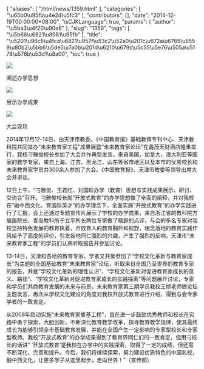 {
    "aliases": [
        "/html/news/1359.html"
    ],
    "categories": [
        "\u65b0\u95fb\u4e2d\u5fc3"
    ],
    "contributors": [],
    "date": "2014-12-19T00:00:00+08:00",
    "isCJKLanguage": true,
    "params": {
        "author": "\u5ba3\u4f20\u90e8"
    },
    "slug": "1359",
    "tags": [
        "\u5b66\u6821\u8981\u95fb"
    ],
    "title": "\u5201\u96c5\u4fca\u6821\u957f\u53c2\u52a0\u201c\u672a\u6765\u6559\u80b2\u5bb6\u5de5\u7a0b\u201d\u6210\u679c\u5c55\u5e76\u505a\u5178\u578b\u53d1\u8a00",
    "toc": true
}

![](https://cdn.tfls.online/mirror/full/79fc209fc2b1589be90b988be38d057af09aefb3.jpg)




阐述办学思想




![](https://cdn.tfls.online/mirror/full/4547caad3035f178a42405ec3ad69de08fe0ffe7.jpg)




展示办学成果




![](https://cdn.tfls.online/mirror/full/72c2da34e50d2c2423e868ededea66b2de56f307.jpg)




大会现场









  





2014年12月12-14日，由天津市教委、《中国教育报》基础教育专刊中心、天津教科院共同举办“未来教育家工程”成果展暨“未来教育家论坛”在鑫茂天财酒店隆重举行，我校刁雅俊校长参加了大会并作典型发言。来自美国，加拿大，澳大利亚等国家的教学专家，来自上海、江苏、黑龙江、山东等省市地区以及本市的优秀校长和未来教育家学员共300余人参加了大会。《中国教育报》、天津市教委等领导出席大会并讲话。




12日上午，“刁雅俊、王君红、刘国珍办学（教育）思想与实践成果展示、研讨、交流会”召开。刁雅俊校长就“开放式教育”的办学思想做了全面的阐释，并对我校在“融中西文化、育国际英才”的办学理念下，全面实施“开放式教育”的办学实践进行了汇报，会上还通过专题宣传片展示了学校的办学成果，来自浙江省的教科院方展画院长、青岛教科所于立平所长两位专家做了精辟的点评，与会的多名专家对我校坚持特色发展的教育执着，开放育人的教育胸怀和视野，理念落地的教育实践作风给予了高度的评价，引发各地同仁强烈的兴趣，产生了强烈的反响。天津市“未来教育家工程”的学员们认真听取报告并参加讨论。




13-14日，天津和各地的教育专家、学者又共聚参加了“学校文化革新与教育家成长”为主题的全国基础教育“未来教育家”论坛，听取来自全国乃至世界的教育专家的报告，并就“学校文化革新的理性认识”、“学校文化革新对促进教育家成长的意义、路径”、“学校文化革新对促进教育家成长的实践探索”等问题展开讨论，专家和学员们共商教育发展的未来与前景。未来教育家第三期学员我校王桢老师做论坛主题发言，再次从学校文化建设的角度对我校开放式教育进行介绍，得到与会专家学者的一致肯定。




从2008年启动实施“未来教育家奠基工程”，旨在进一步鼓励优秀教师和校长在实践中勇于探索，大胆创新，不断深化教育教学改革，探寻教育教学规律，使其最终成长为能够引领全市基础教育发展，并能在全国产生一定影响的专家型校长和专家型教师。我校“开放式教育”的办学成果得到了教育界同仁们的一致肯定，但用刁校长的话讲“ ‘开放式教育’是我校在办学中的实践探索，取得了一定的成绩，但还需不断深化、完善和提升。今后，我们将继续探索，努力建设优质特色的中国名校，融中西文化，让更多学子从这里起步，走向世界！”（宣传部）




  



